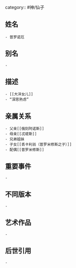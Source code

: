 category:: #神/仙子
## 姓名
	- 普罗诺厄
## 别名
	-
## 描述
	- [[大洋女儿]]
	- “深思熟虑”
## 亲属关系
	- 父亲[[俄刻阿诺斯]]
	- 母亲[[忒堤斯]]
	- 兄弟姐妹
	- 子女[[丢卡利翁（普罗米修斯之子）]]
	- 配偶[[普罗米修斯]]
## 重要事件
	-
## 不同版本
	-
## 艺术作品
	-
## 后世引用
	-
